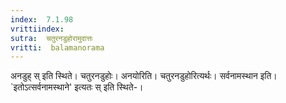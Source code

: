 ```yaml
---
index:  7.1.98
vrittiindex: 
sutra:  चतुरनडुहोरामुदात्तः
vritti:  balamanorama 
---
```


अनडुह् स् इति स्थिते। चतुरनडुहोः। अनयोरिति। चतुरनडुहोरित्यर्थः। सर्वनामस्थान इति। `इतोऽत्सर्वनामस्थाने' इत्यतः स् इति स्थिते-।

